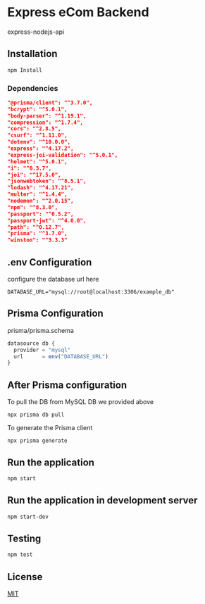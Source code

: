 # Express eCom Backend

express-nodejs-api

## Installation

```bash
npm Install
```

### **Dependencies**
```json
"@prisma/client": "^3.7.0",
"bcrypt": "^5.0.1",
"body-parser": "^1.19.1",
"compression": "^1.7.4",
"cors": "^2.8.5",
"csurf": "^1.11.0",
"dotenv": "^10.0.0",
"express": "^4.17.2",
"express-joi-validation": "^5.0.1",
"helmet": "^5.0.1",
"i": "^0.3.7",
"joi": "^17.5.0",
"jsonwebtoken": "^8.5.1",
"lodash": "^4.17.21",
"multer": "^1.4.4",
"nodemon": "^2.0.15",
"npm": "^8.3.0",
"passport": "^0.5.2",
"passport-jwt": "^4.0.0",
"path": "^0.12.7",
"prisma": "^3.7.0",
"winston": "^3.3.3"
```

## .env Configuration
configure the database url here
```env
DATABASE_URL="mysql://root@localhost:3306/example_db"
```
## Prisma Configuration
prisma/prisma.schema
```javascript
datasource db {
  provider = "mysql"
  url      = env("DATABASE_URL")
}

```
## After Prisma configuration
To pull the DB from MySQL DB we provided above
```
npx prisma db pull
```
To generate the Prisma client
```
npx prisma generate 
```

## Run the application

```bash
npm start
```
## Run the application in development server
```bash
npm start-dev
```
## Testing
```bash
npm test
```


## License
[MIT](https://choosealicense.com/licenses/mit/)
